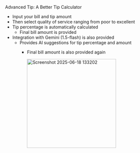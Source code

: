 Advanced Tip: A Better Tip Calculator
  - Input your bill and tip amount
  - Then select quality of service ranging from poor to excellent
  - Tip percentage is automatically calculated
    - Final bill amount is provided
  - Integration with Gemini (1.5-flash) is also provided
    - Provides AI suggestions for tip percentage and amount
      - Final bill amount is also provided again
     
    
        <img width="290" alt="Screenshot 2025-06-18 133202" src="https://github.com/user-attachments/assets/95dcc3bf-e3d0-4047-b46d-7c654baf75cf" />
